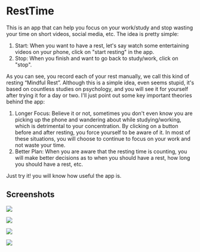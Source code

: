 # RestTime

This is an app that can help you focus on your work/study and stop wasting your time on short videos, social media, etc. The idea is pretty simple:

1. Start: When you want to have a rest, let's say watch some entertaining videos on your phone, click on "start resting" in the app.
2. Stop: When you finish and want to go back to study/work, click on "stop".
   
As you can see, you record each of your rest manually, we call this kind of resting “Mindful Rest”. Although this is a simple idea, even seems stupid, it's based on countless studies on psychology, and you will see it for yourself after trying it for a day or two. I'll just point out some key important theories behind the app:

1. Longer Focus: Believe it or not, sometimes you don't even know you are picking up the phone and wandering about while studying/working, which is detrimental to your concentration. By clicking on a button before and after resting, you force yourself to be aware of it. In most of these situations, you will choose to continue to focus on your work and not waste your time.
2. Better Plan: When you are aware that the resting time is counting, you will make better decisions as to when you should have a rest, how long you should have a rest, etc.

Just try it! you will know how useful the app is.

## Screenshots

![](https://i.postimg.cc/1zVX4ySY/Beginning.png)

![](https://i.postimg.cc/6pmT9ykv/Started.png)

![](https://i.postimg.cc/zXpVcdpp/Statistics.png)

![](https://i.postimg.cc/JznGVb28/Modify-Time.png)
